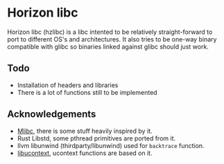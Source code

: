 # Horizon libc
Horizon libc (hzlibc) is a libc intented to be relatively straight-forward to port to different OS's and architectures.
It also tries to be one-way binary compatible with glibc so binaries linked against glibc should just work.

## Todo
- Installation of headers and libraries
- There is a lot of functions still to be implemented

## Acknowledgements
- [Mlibc](https://github.com/managarm/mlibc), there is some stuff heavily inspired by it.
- Rust Libstd, some pthread primitives are ported from it.
- llvm libunwind (thirdparty/libunwind) used for `backtrace` function.
- [libucontext](https://github.com/kaniini/libucontext), ucontext functions are based on it.
